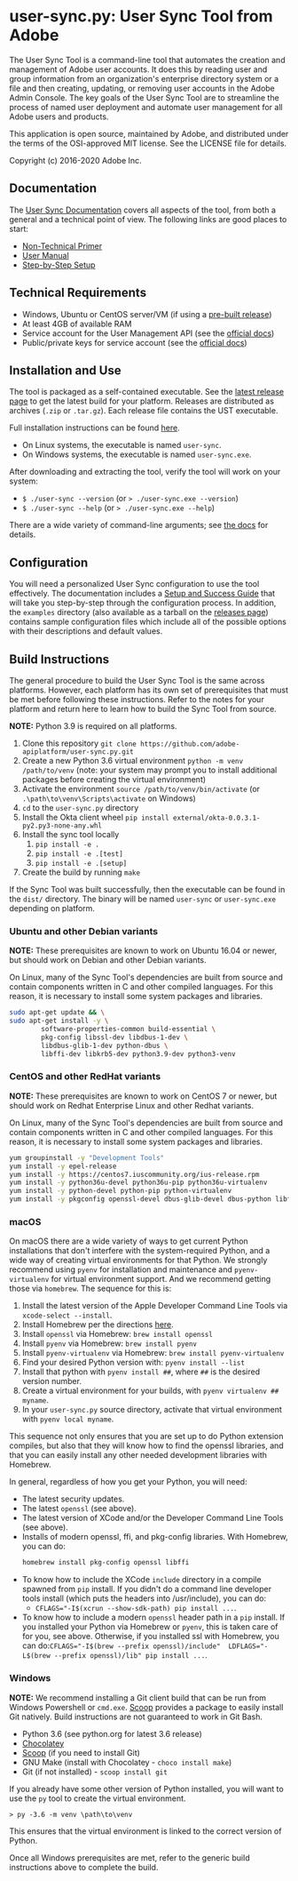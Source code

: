# user-sync.py: User Sync Tool from Adobe

The User Sync Tool is a command-line tool that automates the creation and management of Adobe user accounts.  It
does this by reading user and group information from an organization's enterprise directory system or a file and 
then creating, updating, or removing user accounts in the Adobe Admin Console. The key goals of the User Sync 
Tool are to streamline the process of named user deployment and automate user management for all Adobe users and products.

This application is open source, maintained by Adobe, and distributed under the terms
of the OSI-approved MIT license.  See the LICENSE file for details.

Copyright (c) 2016-2020 Adobe Inc.

## Documentation

The [User Sync Documentation](https://adobe-apiplatform.github.io/user-sync.py/) covers all aspects of the tool, from both a general and a technical point of view.  The following links are good places to start:

- [Non-Technical Primer](https://spark.adobe.com/page/E3hSsLq3G1iVz/)
- [User Manual](https://adobe-apiplatform.github.io/user-sync.py/en/user-manual/)
- [Step-by-Step Setup](https://adobe-apiplatform.github.io/user-sync.py/en/success-guide/)

## Technical Requirements

* Windows, Ubuntu or CentOS server/VM (if using a [pre-built release](https://github.com/adobe-apiplatform/user-sync.py/releases/latest))
* At least 4GB of available RAM
* Service account for the User Management API (see the [official docs](https://www.adobe.io/authentication/auth-methods.html#!AdobeDocs/adobeio-auth/master/AuthenticationOverview/ServiceAccountIntegration.md))
* Public/private keys for service account (see the [official docs](https://www.adobe.io/authentication/auth-methods.html#!AdobeDocs/adobeio-auth/master/JWT/JWTCertificate.md))

## Installation and Use

The tool is packaged as a self-contained executable.  See the [latest release page](https://github.com/adobe-apiplatform/user-sync.py/releases/latest)
to get the latest build for your platform. Releases are distributed as archives (`.zip` or `.tar.gz`). Each release file
contains the UST executable.

Full installation instructions can be found [here](https://adobe-apiplatform.github.io/user-sync.py/en/success-guide/install_sync.html).

* On Linux systems, the executable is named `user-sync`.
* On Windows systems, the executable is named `user-sync.exe`.

After downloading and extracting the tool, verify the tool will work on your system:

* `$ ./user-sync --version` (or `> ./user-sync.exe --version`) 
* `$ ./user-sync --help` (or `> ./user-sync.exe --help`) 

There are a wide variety of command-line arguments; see
[the docs](https://adobe-apiplatform.github.io/user-sync.py/en/user-manual/command_parameters.html) for details.

## Configuration

You will need a personalized User Sync configuration to use the tool effectively.  The documentation includes a [Setup and Success Guide](https://adobe-apiplatform.github.io/user-sync.py/success-guide/) that will take you step-by-step through the configuration process.  In addition, the `examples` directory (also available as a tarball on the [releases page](https://github.com/adobe-apiplatform/user-sync.py/releases)) contains sample configuration files which include all of the possible options with their descriptions and default values.

## Build Instructions

The general procedure to build the User Sync Tool is the same across platforms. However, each platform has its own set of
prerequisites that must be met before following these instructions. Refer to the notes for your platform and return here
to learn how to build the Sync Tool from source.

**NOTE:** Python 3.9 is required on all platforms.

1. Clone this repository `git clone https://github.com/adobe-apiplatform/user-sync.py.git`
2. Create a new Python 3.6 virtual environment `python -m venv /path/to/venv` (note: your system may prompt you to install
   additional packages before creating the virtual environment)
3. Activate the environment `source /path/to/venv/bin/activate` (or `.\path\to\venv\Scripts\activate` on Windows)
4. `cd` to the `user-sync.py` directory
5. Install the Okta client wheel `pip install external/okta-0.0.3.1-py2.py3-none-any.whl`
6. Install the sync tool locally
    1. `pip install -e .`
    2. `pip install -e .[test]`
    3. `pip install -e .[setup]`
7. Create the build by running `make`

If the Sync Tool was built successfully, then the executable can be found in the `dist/` directory. The binary will be named
`user-sync` or `user-sync.exe` depending on platform.

### Ubuntu and other Debian variants

**NOTE:** These prerequisites are known to work on Ubuntu 16.04 or newer, but should work on Debian and other Debian variants.

On Linux, many of the Sync Tool's dependencies are built from source and contain components written in C and other compiled
languages. For this reason, it is necessary to install some system packages and libraries.

```bash
sudo apt-get update && \
sudo apt-get install -y \
        software-properties-common build-essential \
        pkg-config libssl-dev libdbus-1-dev \
        libdbus-glib-1-dev python-dbus \
        libffi-dev libkrb5-dev python3.9-dev python3-venv
```

### CentOS and other RedHat variants

**NOTE:** These prerequisites are known to work on CentOS 7 or newer, but should work on Redhat Enterprise Linux and other
Redhat variants.

On Linux, many of the Sync Tool's dependencies are built from source and contain components written in C and other compiled
languages. For this reason, it is necessary to install some system packages and libraries.

```bash
yum groupinstall -y "Development Tools"
yum install -y epel-release
yum install -y https://centos7.iuscommunity.org/ius-release.rpm
yum install -y python36u-devel python36u-pip python36u-virtualenv
yum install -y python-devel python-pip python-virtualenv
yum install -y pkgconfig openssl-devel dbus-glib-devel dbus-python libffi-devel
```

### macOS

On macOS there are a wide variety of ways to get current Python installations that don't interfere with the system-required Python, and a wide way of creating virtual environments for that Python. We strongly recommend using `pyenv` for installation and maintenance and `pyenv-virtualenv` for virtual environment support.  And we recommend getting those via `homebrew`.  The sequence for this is:

1. Install the latest version of the Apple Developer Command Line Tools via `xcode-select --install`.
1. Install Homebrew per the directions [here](http://docs.brew.sh).
1. Install `openssl` via Homebrew: `brew install openssl`
1. Install `pyenv` via Homebrew: `brew install pyenv`
1. Install `pyenv-virtualenv` via Homebrew: `brew install pyenv-virtualenv`
1. Find your desired Python version with: `pyenv install --list`
1. Install that python with `pyenv install ##`, where `##` is the desired version number.
1. Create a virtual environment for your builds, with `pyenv virtualenv ## myname`.
1. In your `user-sync.py` source directory, activate that virtual environment with `pyenv local myname`.

This sequence not only ensures that you are set up to do Python extension compiles, but also that they will know how to find the openssl libraries, and that you can easily install any other needed development libraries with Homebrew.

In general, regardless of how you get your Python, you will need:

* The latest security updates.
* The latest `openssl` (see above).
* The latest version of XCode and/or the Developer Command Line Tools (see above).
* Installs of modern openssl, ffi, and pkg-config libraries.  With Homebrew, you can do:
    ```bash
    homebrew install pkg-config openssl libffi
    ```
* To know how to include the XCode `include` directory in a compile spawned from `pip` install.  If you didn't do a command line developer tools install (which puts the headers into /usr/include), you can do:
    * `CFLAGS="-I$(xcrun --show-sdk-path) pip install ...`.
* To know how to include a modern `openssl` header path in a `pip` install.  If you installed your Python via Homebrew or `pyenv`, this is taken care of for you, see above.  Otherwise, if you installed ssl with Homebrew, you can do:`CFLAGS="-I$(brew --prefix openssl)/include"  LDFLAGS="-L$(brew --prefix openssl)/lib" pip install ...`.

### Windows

**NOTE:** We recommend installing a Git client build that can be run from Windows Powershell or `cmd.exe`. [Scoop](https://scoop.sh)
provides a package to easily install Git natively. Build instructions are not guaranteed to work in Git Bash.

* Python 3.6 (see python.org for latest 3.6 release)
* [Chocolatey](https://chocolatey.org/)
* [Scoop](https://scoop.sh) (if you need to install Git)
* GNU Make (install with Chocolatey - `choco install make`)
* Git (if not installed) - `scoop install git`

If you already have some other version of Python installed, you will want to use the `py` tool to create the virtual environment.

```
> py -3.6 -m venv \path\to\venv
```

This ensures that the virtual environment is linked to the correct version of Python.

Once all Windows prerequisites are met, refer to the generic build instructions above to complete the build.
